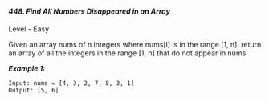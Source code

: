 #### ***448. Find All Numbers Disappeared in an Array***

Level - Easy

Given an array nums of n integers where nums[i] is in the range [1, n], return an array of all the integers in the range [1, n] that do not appear in nums.

***Example 1:***
```
Input: nums = [4, 3, 2, 7, 8, 3, 1]
Output: [5, 6]
```
